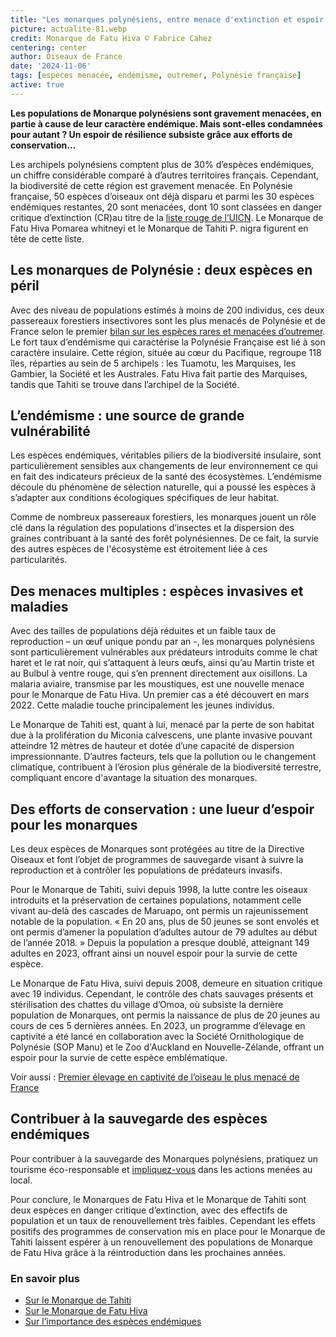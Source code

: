 ```yaml
--- 
title: "Les monarques polynésiens, entre menace d'extinction et espoir de résilience"
picture: actualite-81.webp
credit: Monarque de Fatu Hiva © Fabrice Cahez
centering: center
author: Oiseaux de France
date: '2024-11-06'
tags: [espèces menacée, endémisme, outremer, Polynésie française]
active: true
---
```

**Les populations de Monarque polynésiens sont gravement menacées, en partie à cause de leur caractère endémique. Mais sont-elles condamnées pour autant ? Un espoir de résilience subsiste grâce aux efforts de conservation…**

Les archipels polynésiens comptent plus de 30% d’espèces endémiques, un chiffre considérable comparé à d’autres territoires français. Cependant, la biodiversité de cette région est gravement menacée. En Polynésie française, 50 espèces d’oiseaux ont déjà disparu et parmi les 30 espèces endémiques restantes, 20 sont menacées, dont 10 sont classées en danger critique d’extinction (CR)au titre de la [liste rouge de l’UICN](https://www.iucnredlist.org/species/22707178/130909526). Le Monarque de Fatu Hiva Pomarea whitneyi et le Monarque de Tahiti P. nigra figurent en tête de cette liste. 

## Les monarques de Polynésie : deux espèces en péril  
Avec des niveau de populations estimés à moins de 200 individus, ces deux passereaux forestiers insectivores sont les plus menacés de Polynésie et de France selon le premier [bilan sur les espèces rares et menacées d’outremer]( https://www.lpo.fr/media/read/35054/file/169-209%20Nicheurs%20rares%20Outre-mer%202023%20E2.pdf).
Le fort taux d’endémisme qui caractérise la Polynésie Française est lié à son caractère insulaire. Cette région, située au cœur du Pacifique, regroupe 118 îles, réparties au sein de 5 archipels : les Tuamotu, les Marquises, les Gambier, la Société et les Australes. Fatu Hiva fait partie des Marquises, tandis que Tahiti se trouve dans l’archipel de la Société. 

## L’endémisme : une source de grande vulnérabilité
Les espèces endémiques, véritables piliers de la biodiversité insulaire, sont particulièrement sensibles aux changements de leur environnement ce qui en fait des indicateurs précieux de la santé des écosystèmes. L’endémisme découle du phénomène de sélection naturelle, qui a poussé les espèces à s’adapter aux conditions écologiques spécifiques de leur habitat.

Comme de nombreux passereaux forestiers, les monarques jouent un rôle clé dans la régulation des populations d’insectes et la dispersion des graines contribuant à la santé des forêt polynésiennes. De ce fait, la survie des autres espèces de l'écosystème est étroitement liée à ces particularités. 

## Des menaces multiples : espèces invasives et maladies
Avec des tailles de populations déjà réduites et un faible taux de reproduction – un œuf unique pondu par an -, les monarques polynésiens sont particulièrement vulnérables aux prédateurs introduits comme le chat haret et le rat noir, qui s’attaquent à leurs œufs, ainsi qu’au Martin triste et au Bulbul à ventre rouge, qui s’en prennent directement aux oisillons. 
La malaria aviaire, transmise par les moustiques, est une nouvelle menace pour le Monarque de Fatu Hiva. Un premier cas a été découvert en mars 2022. Cette maladie touche principalement les jeunes individus. 

Le Monarque de Tahiti est, quant à lui, menacé par la perte de son habitat due à la prolifération du Miconia calvescens, une plante invasive pouvant atteindre 12 mètres de hauteur et dotée d’une capacité de dispersion impressionnante. 
D’autres facteurs, tels que la pollution ou le changement climatique, contribuent à l’érosion plus générale de la biodiversité terrestre, compliquant encore d'avantage la situation des monarques.

## Des efforts de conservation : une lueur d’espoir pour les monarques

Les deux espèces de Monarques sont protégées au titre de la Directive Oiseaux et font l’objet de programmes de sauvegarde visant à suivre la reproduction et à contrôler les populations de prédateurs invasifs. 

Pour le Monarque de Tahiti, suivi depuis 1998, la lutte contre les oiseaux introduits et la préservation de certaines populations, notamment celle vivant au-delà des cascades de Maruapo, ont permis un rajeunissement notable de la population. « En 20 ans, plus de 50 jeunes se sont envolés et ont permis d’amener la population d’adultes autour de 79 adultes au début de l’année 2018. » Depuis la population a presque doublé, atteignant 149 adultes en 2023, offrant ainsi un nouvel espoir pour la survie de cette espèce.

Le Monarque de Fatu Hiva, suivi depuis 2008, demeure en situation critique avec 19 individus. Cependant, le contrôle des chats sauvages présents et stérilisation des chattes du village d’Omoa, où subsiste la dernière population de Monarques, ont permis la naissance de plus de 20 jeunes au cours de ces 5 dernières années. En 2023, un programme d’élevage en captivité a été lancé en collaboration avec la Société Ornithologique de Polynésie (SOP Manu) et le Zoo d'Auckland en Nouvelle-Zélande, offrant un espoir pour la survie de cette espèce emblématique.

Voir aussi : [Premier élevage en captivité de l’oiseau le plus menacé de France](https://www.lpo.fr/qui-sommes-nous/toutes-nos-actualites/articles/actus-2024/premier-elevage-en-captivite-de-l-oiseau-le-plus-menace-de-france)

## Contribuer à la sauvegarde des espèces endémiques 
Pour contribuer à la sauvegarde des Monarques polynésiens, pratiquez un tourisme éco-responsable et [impliquez-vous](https://www.manu.pf/saving-squad/) dans les actions menées au local. 

Pour conclure, le Monarques de Fatu Hiva et le Monarque de Tahiti sont deux espèces en danger critique d’extinction, avec des effectifs de population et un taux de renouvellement très faibles. Cependant les effets positifs des programmes de conservation mis en place pour le Monarque de Tahiti laissent espérer à un renouvellement des populations de Monarque de Fatu Hiva grâce à la réintroduction dans les prochaines années. 

### En savoir plus 
- [Sur le Monarque de Tahiti](https://www.manu.pf/monarques-de-tahiti/)
- [Sur le Monarque de Fatu Hiva](https://www.manu.pf/monarque-de-fatu-iva/)
- [Sur l’importance des espèces endémiques](https://revue-gecko.com/pourquoi-les-especes-endemiques-sont-elles-si-importantes/)



